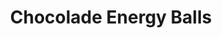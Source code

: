 ---
title: Chocolade Energy Balls
description: Gezonde energieballen met cacao en dadels
image: https://images.pexels.com/photos/28286195/pexels-photo-28286195/free-photo-of-veganistische-cacao-en-frambozenhapjes.jpeg?auto=compress&cs=tinysrgb&w=1260&h=750&dpr=2
categories: [Snacks, Vegetarisch]
tijd: 20
portions: 15
ingredients:
  - 200g dadels
  - 100g amandelen
  - 50g rauwe cacao
  - 2 el chiazaad
  - 1 el kokosolie
  - 1 tl vanille extract
  - Snufje zeezout
  - Voor coating:
  - Cacaopoeder
  - Kokosrasp
  - Gehakte noten
instructions:
  - Week de dadels 15 minuten in heet water.
  - Maal de amandelen fijn in een keukenmachine.
  - Voeg uitgelekte dadels en overige ingrediënten toe.
  - Maal tot een plakkerig deeg.
  - Vorm 15 balletjes.
  - Rol door verschillende coatings.
  - Bewaar in de koelkast.
---